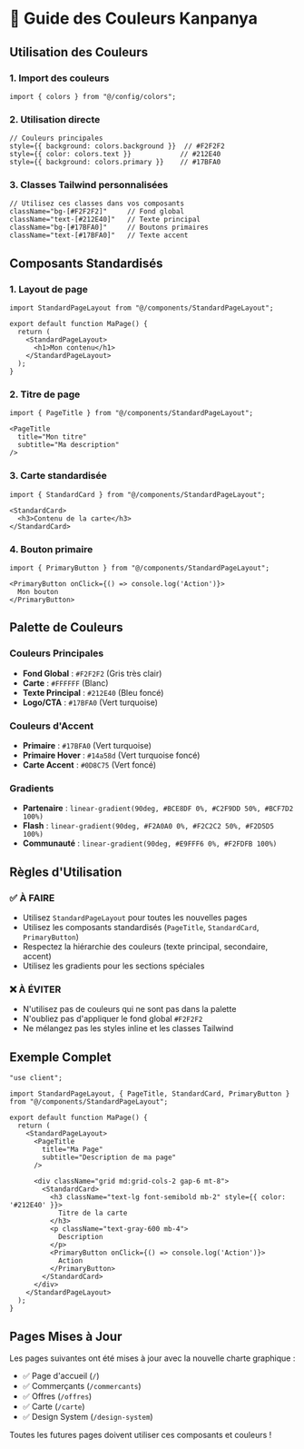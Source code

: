 # 🎨 Guide des Couleurs Kanpanya

## Utilisation des Couleurs

### 1. Import des couleurs
```tsx
import { colors } from "@/config/colors";
```

### 2. Utilisation directe
```tsx
// Couleurs principales
style={{ background: colors.background }}  // #F2F2F2
style={{ color: colors.text }}            // #212E40
style={{ background: colors.primary }}    // #17BFA0
```

### 3. Classes Tailwind personnalisées
```tsx
// Utilisez ces classes dans vos composants
className="bg-[#F2F2F2]"     // Fond global
className="text-[#212E40]"   // Texte principal
className="bg-[#17BFA0]"     // Boutons primaires
className="text-[#17BFA0]"   // Texte accent
```

## Composants Standardisés

### 1. Layout de page
```tsx
import StandardPageLayout from "@/components/StandardPageLayout";

export default function MaPage() {
  return (
    <StandardPageLayout>
      <h1>Mon contenu</h1>
    </StandardPageLayout>
  );
}
```

### 2. Titre de page
```tsx
import { PageTitle } from "@/components/StandardPageLayout";

<PageTitle 
  title="Mon titre"
  subtitle="Ma description"
/>
```

### 3. Carte standardisée
```tsx
import { StandardCard } from "@/components/StandardPageLayout";

<StandardCard>
  <h3>Contenu de la carte</h3>
</StandardCard>
```

### 4. Bouton primaire
```tsx
import { PrimaryButton } from "@/components/StandardPageLayout";

<PrimaryButton onClick={() => console.log('Action')}>
  Mon bouton
</PrimaryButton>
```

## Palette de Couleurs

### Couleurs Principales
- **Fond Global** : `#F2F2F2` (Gris très clair)
- **Carte** : `#FFFFFF` (Blanc)
- **Texte Principal** : `#212E40` (Bleu foncé)
- **Logo/CTA** : `#17BFA0` (Vert turquoise)

### Couleurs d'Accent
- **Primaire** : `#17BFA0` (Vert turquoise)
- **Primaire Hover** : `#14a58d` (Vert turquoise foncé)
- **Carte Accent** : `#0D8C75` (Vert foncé)

### Gradients
- **Partenaire** : `linear-gradient(90deg, #BCE8DF 0%, #C2F9DD 50%, #BCF7D2 100%)`
- **Flash** : `linear-gradient(90deg, #F2A0A0 0%, #F2C2C2 50%, #F2D5D5 100%)`
- **Communauté** : `linear-gradient(90deg, #E9FFF6 0%, #F2FDFB 100%)`

## Règles d'Utilisation

### ✅ À FAIRE
- Utilisez `StandardPageLayout` pour toutes les nouvelles pages
- Utilisez les composants standardisés (`PageTitle`, `StandardCard`, `PrimaryButton`)
- Respectez la hiérarchie des couleurs (texte principal, secondaire, accent)
- Utilisez les gradients pour les sections spéciales

### ❌ À ÉVITER
- N'utilisez pas de couleurs qui ne sont pas dans la palette
- N'oubliez pas d'appliquer le fond global `#F2F2F2`
- Ne mélangez pas les styles inline et les classes Tailwind

## Exemple Complet

```tsx
"use client";

import StandardPageLayout, { PageTitle, StandardCard, PrimaryButton } from "@/components/StandardPageLayout";

export default function MaPage() {
  return (
    <StandardPageLayout>
      <PageTitle 
        title="Ma Page"
        subtitle="Description de ma page"
      />
      
      <div className="grid md:grid-cols-2 gap-6 mt-8">
        <StandardCard>
          <h3 className="text-lg font-semibold mb-2" style={{ color: '#212E40' }}>
            Titre de la carte
          </h3>
          <p className="text-gray-600 mb-4">
            Description
          </p>
          <PrimaryButton onClick={() => console.log('Action')}>
            Action
          </PrimaryButton>
        </StandardCard>
      </div>
    </StandardPageLayout>
  );
}
```

## Pages Mises à Jour

Les pages suivantes ont été mises à jour avec la nouvelle charte graphique :
- ✅ Page d'accueil (`/`)
- ✅ Commerçants (`/commercants`)
- ✅ Offres (`/offres`)
- ✅ Carte (`/carte`)
- ✅ Design System (`/design-system`)

Toutes les futures pages doivent utiliser ces composants et couleurs !
